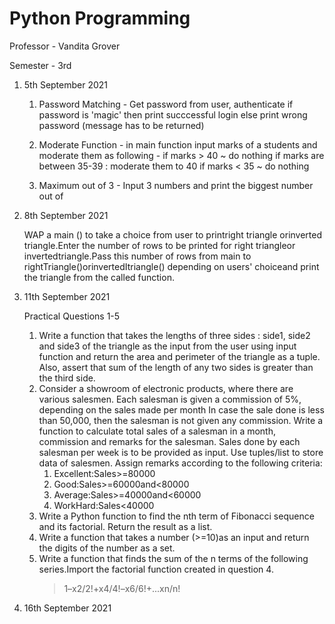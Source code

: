# Python Programming
Professor - Vandita Grover

Semester - 3rd

1. 5th September 2021
    1. Password Matching - Get password from user, authenticate if password is 'magic' then print succcessful login else print wrong password (message has to be returned)
    
    2. Moderate Function - in main function input marks of a students and moderate them as following - 
    if marks > 40 ~ do nothing
    if marks are between 35-39 : moderate them to 40
    if marks < 35 ~ do nothing

    3. Maximum out of 3 - Input 3 numbers and print the biggest number out of 
2. 8th  September 2021

    WAP a main () to take a choice from user to printright triangle orinverted triangle.Enter the number of rows to be printed for right triangleor invertedtriangle.Pass this number of rows from main to rightTriangle()orinvertedItriangle() depending on users' choiceand print the triangle from the called function.

3. 11th September 2021
    
    Practical Questions 1-5
    1. Write a function that takes the lengths of three sides : side1, side2 and side3 of the triangle as the input from the user using input function and  return the area and perimeter of the triangle as a tuple. Also, assert that sum of the length of any two sides is greater than the third side.
    2. Consider a showroom of electronic products, where there are various salesmen. Each salesman is given a commission of 5%, depending on the sales made per month In case the sale done is less than 50,000, then the salesman is not given any commission. Write a function to calculate total sales of a salesman in a month, commission and remarks for the salesman. Sales done by each salesman per week is to be provided as input. Use tuples/list to store data of salesmen. Assign remarks according to the following criteria:
        1. Excellent:Sales>=80000
        2. Good:Sales>=60000and<80000
        3. Average:Sales>=40000and<60000
        4. WorkHard:Sales<40000
    3. Write a Python function to find the nth term of Fibonacci sequence and its factorial. Return the result as a list.
    4. Write a function that takes a number (>=10)as an input and return the digits of the number as a set.
    5. Write a function that finds the sum of the n terms of the following series.Import the factorial function created in question 4.
        >1–x2/2!+x4/4!–x6/6!+...xn/n!

4. 16th September 2021

    
